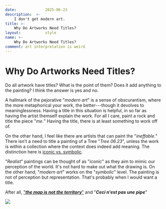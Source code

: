 ```yaml
---
date:             2025-06-23
description:  >-
    I don't get modern art.
title: >-
    Why Do Artworks Need Titles?
layout:           style
name: >-
    Why Do Artworks Need Titles?
comment: art interpretation is weird
---
```



# Why Do Artworks Need Titles?

Do all artwork have titles? What is the point of them? Does it add anything to the painting? I think the answer is yes and no.

A hallmark of the pejorative "*modern art*" is a sense of obscurantism, where the more metaphorical your work, the better---though it devolves to meaninglessness. Having a title in this situation is helpful, in so far as having the artist themself explain the work. For all I care, paint a rock and title the piece "*me.*" Having the title, there is at least something to work off of.

On the other hand, I feel like there are artists that can paint the "*ineffable.*" There isn't a need to title a painting of a Tree "*Tree 06.23*", unless the work is within a collection where the context does indeed add meaning. The distinction here is [iconic vs. symbolic](https://thisvsthat.io/iconic-signs-vs-symbolic-signs).

"*Realist*" paintings can be thought of as "*iconic*" as they aim to mimic our perception of the world. It's not hard to make out what the drawing is. On the other hand, "*modern art*" works on the "*symbolic*" level. The painting is not of perception but representation. That's probably when I would want a title.

After all, ["***the map is not the territory***"](https://en.wikipedia.org/wiki/Map%E2%80%93territory_relation) and "***Ceci n'est pas une pipe***"

<img src="https://upload.wikimedia.org/wikipedia/en/b/b9/MagrittePipe.jpg"/> 
